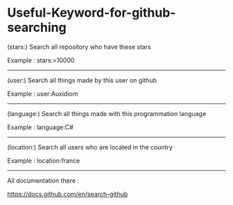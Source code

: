 # Useful-Keyword-for-github-searching

(stars:) Search all repository who have these stars

Example : stars:>10000

_____________________________________________________

(user:) Search all things made by this user on github

Example : user:Auxidiom

_____________________________________________________

(language:) Search all things made with this programmation language

Example : language:C#

_____________________________________________________

(location:) Search all users who are located in the country

Example : location:france

_____________________________________________________

All documentation there :

https://docs.github.com/en/search-github
